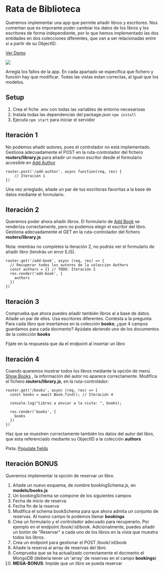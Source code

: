 # Rata de Biblioteca

Queremos implementar una app que permite añadir libros y escritores. Nos comentan que es imporante poder cambiar los datos de los libros y los escritores de forma independiente, por lo que hemos implementado las dos entidades en dos colecciones diferentes, que van a ser relacionadas entre si a partir de su ObjectID.

[Ver Demo](https://oscarm.tinytake.com/msc/NzExMzI4Ml8xOTg2ODMxOA)

![](https://images.pexels.com/photos/7008914/pexels-photo-7008914.jpeg?auto=compress&cs=tinysrgb&w=1260&h=750&dpr=1)

Arregla los fallos de la app. En cada apartado se especifica que fichero y función hay que modificar. Todas las vistas estan correctas, al igual que los modelos.

## Setup

1. Crea el fiche .env con todas las variables de entorno necesarioas
2. Instala todas las dependencias del package.json `npm install`
3. Ejecuta `npm start` para iniciar el servidor

## Iteración 1

No podemos añadir autores, pues el controlador no está implementado. Gestiona adecuadamente el POST en la ruta-controlador del fichero **routers/library.js** para añadir un nuevo escritor desde el formulario accesible en [Add Author](http://localhost:3000/catlog/add-author)

```
router.post('/add-author', async function(req, res) {
    // Iteración 1
})
```

Una vez arreglado, añade un par de tus escritoras favoritas a la base de datos mediante el formulario.

## Iteración 2

Queremos poder ahora añadir libros. El formulario de [Add Book](http://localhost:3000/catlog/add-book) se renderiza correctamente, pero no podemos elegir el escritor del libro. Gestiona adecuadamente el GET en la ruta-controlador del fichero **routers/library.js**

Nota: mientras no completes la iteración 2, no podrás ver el formulario de añadir libro (tendrás un error EJS).

```
router.get('/add-book', async (req, res) => {
  // Recuperar todos los autores de la coleccion Authors
  const authors = {} // TODO: Iteración 2
  res.render('add-book', {
    authors 
  })
})

```

## Iteración 3

Comprueba que ahora puedes añadir también libros al a base de datos. Añade un par de ellos. Usa escritores diferentes. Contesta a la pregunta: Para cada libro que insertamos en la colección __books__; ¿que 4 campos guardamos para cada docmento? Ayúdate abriendo uno de los documentos de la colección __books__

Fíjate en la respuesta que da el endpoint al insertar un libro

## Iteración 4

Cuando queremos mostrar todos los libros mediante la opción de menú [Show Books](http://localhost:3000/catlog/books) , la información del autor no aparece correctamente. Modifica el fichero **routers/library.js**, en la ruta-controlador:

```
router.get('/books', async (req, res) => {
  const books = await Book.find(); // Iteración 4

  console.log("Libros a enviar a la vista: ", books);

  res.render('books', {
    books
  })
})

```

Haz que se muestren correctamente también los datos del autor del libro, que esta referenciado mediante su ObjectID a la colección __authors__

Pista: [Populate fields](https://mongoosejs.com/docs/populate.html#populate_an_existing_mongoose_document)

## Iteración BONUS

Queremos implementar la opción de reservar un libro. 

1. Añade un nuevo esquema, de nombre bookingSchema.js, en **models/books.js**
2. Un bookingSchema se compone de los siguientes campos
  1. Fecha de inicio de reserva
  2. Fecha fin de la reserva 
3. Modifica el schema bookSchema para que ahora admita un conjunto de reservas. Al nuevo campo le podemos llamar __bookings__
4. Crea un formulario y el controlador adecuado para recuperarlo.  Por ejemplo en el endpoint /book/:id/book. Adicionalmente, puedes añadir un botón de "Reservar" a cada uno de los libros en la vista que muestra todos los libros.
5. Crea un endpoint para gestionar el POST /book/:id/book
6. Añade la reserva al array de reservas del libro
7. Comprueba que se ha actualizado correctamente el docmento el MongoDB (deberia tener un 'array' de reservas en el campo __bookings__)
8. **MEGA-BONUS**: Impide que un libro se pueda reservar 

